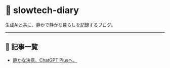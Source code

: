 # 🌿 slowtech-diary

生成AIと共に、静かで静かな暮らしを記録するブログ。

---

## 📝 記事一覧

- [静かな決意、ChatGPT Plusへ。](articles/2025-06-07-chatgpt-plus.md)
